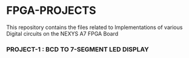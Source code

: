 # FPGA-PROJECTS
This repository contains the files related to Implementations of various Digital circuits on the NEXYS A7 FPGA Board


### PROJECT-1 : BCD TO 7-SEGMENT LED DISPLAY
